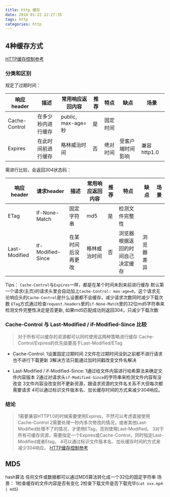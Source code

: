 ```yaml
---
title: http 缓存
date: 2018-01-22 12:27:35
tags: http
categories: http
---
```

## 4种缓存方式
[HTTP缓存控制参考](http://imweb.io/topic/5795dcb6fb312541492eda8c)

### 分类和区别
规定了过期时间：

| 响应header   | 描述              | 常用响应返回内容     | 推荐 | 特点     | 缺点              | 场景            |
|--------------|-------------------|----------------------|------|---------|-------------------|-----------------|
| Cache-Control| 在多少秒内进行缓存| public, max-age=秒   | 是   | 固定时间|                   |                 |
| Expires      | 在此时间前进行缓存| 格林威治时间        | 否   | 绝对时间| 受客户端时间影响  | 兼容http1.0     |


需进行比较，会返回304状态码：

| 响应header   | 请求header        | 描述                | 常用响应返回内容     | 推荐 | 特点             | 缺点            | 场景     |
|--------------|-------------------|---------------------|----------------------|------|-----------------|-----------------|----------|
| ETag         | If-None-Match     | 固定字符串          | md5                  | 是   | 检测文件完整性   |                 |          |
| Last-Modified| If-Modified-Since | 在某时间后没再更改  | 格林威治时间        | 否   | 浏览器根据返回的时间自己决定缓存 | 浏览器差异 |          |


Tips：
`Cache-Control`与`Expires`一样，都是在某个时间未到来前进行缓存
默认第一个请求(主页)的请求头里会自动加上`Cache-Control: max-age=0`，这个请求无论响应头的`Cache-Control`是什么设置都不会缓存，减少请求次数同时减少下载次数
`ETag`方式通过检查`request.headers`里的`if-None-Match`里的32位md5字符串来检测文件完整性决定是否更新, 如果md5匹配成功则返回304，只减少下载次数

### Cache-Control 与 Last-Modified / if-Modified-Since 比较
>对于所有可以缓存的资源都可以同时使用这两种策略进行缓存
Cache-Control/Expires的优先级要高于Last-Modified/ETag

*  Cache-Control: 
1设置固定过期时间
2文件在过期时间没到之前都不进行请求也不进行下载更新
3解决方法只能通过加时间戳改变文件名解决

*  Last-Modified / if-Modified-Since:
1通过给文件内容进行哈希算法来确定文件内容版本
2通过对请求头`if-Modified-Since`的字符串来检测文件内容有没改变
3文件内容没改变则不更新资源，跟请求资源的文件名关系不大但每次都需要请求
4可以通过标识文件版本名、加长缓存时间的方式来减少304响应。

### 结论
> 1需要兼容HTTP1.0的时候需要使用Expires，不然可以考虑直接使用Cache-Control
2需要处理一秒内多次修改的情况，或者其他Last-Modified处理不了的情况，才使用ETag，否则使用Last-Modified。
3对于所有可缓存资源，需要指定一个Expires或Cache-Control，同时指定Last-Modified或者Etag。
4可以通过标识文件版本名、加长缓存时间的方式来减少304响应。
[HTTP缓存控制参考](http://imweb.io/topic/5795dcb6fb312541492eda8c)


## MD5
hash算法
任何文件或数据都可以通过MD5算法转化成一个32位的固定字符串
场景： 
1检查缓存的文件内容是否有变化
2检查下载文件是否下载完毕(`cat xxx.mp4 | md5`)
